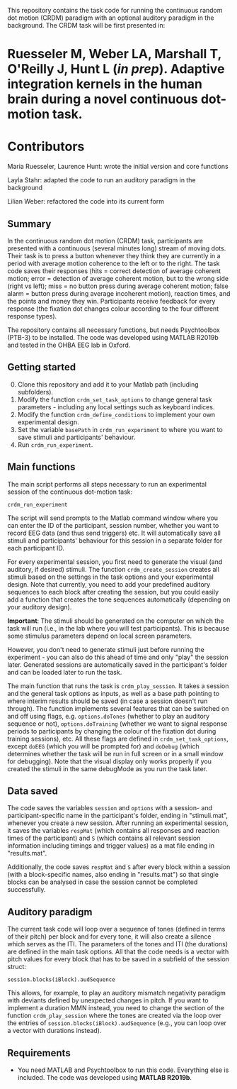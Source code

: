 This repository contains the task code for running the continuous random dot motion (CRDM) 
paradigm with an optional auditory paradigm in the background. The CRDM task will be first 
presented in:

Ruesseler M, Weber LA, Marshall T, O'Reilly J, Hunt L (_in prep_). Adaptive integration
kernels in the human brain during a novel continuous dot-motion task.
======================================================================================

# Contributors
Maria Ruesseler, Laurence Hunt: wrote the initial version and core functions

Layla Stahr: adapted the code to run an auditory paradigm in the background

Lilian Weber: refactored the code into its current form

## Summary
In the continuous random dot motion (CRDM) task, participants are presented with a 
continuous (several minutes long) stream of moving dots. Their task is to press a button
whenever they think they are currently in a period with average motion coherence to the
left or to the right. The task code saves their responses (hits = correct detection of
average coherent motion; error = detection of average coherent motion, but to the wrong
side (right vs left); miss = no button press during average coherent motion; false alarm
= button press during average incoherent motion), reaction times, and the points and money
they win. Participants receive feedback for every response (the fixation dot changes colour
according to the four different response types).

The repository contains all necessary functions, but needs Psychtoolbox (PTB-3) to be installed.
The code was developed using MATLAB R2019b and tested in the OHBA EEG lab in Oxford.

## Getting started
0. Clone this repository and add it to your Matlab path (including subfolders).
1. Modify the function `crdm_set_task_options` to change general task parameters - including any 
local settings such as keyboard indices.
2. Modify the function `crdm_define_conditions` to implement your own experimental design.
3. Set the variable `basePath` in `crdm_run_experiment` to where you want to save stimuli and 
participants' behaviour.
4. Run `crdm_run_experiment`.

## Main functions
The main script performs all steps necessary to run an experimental session of the continuous 
dot-motion task:
```
crdm_run_experiment
```
The script will send prompts to the Matlab command window where you can enter the ID of the 
participant, session number, whether you want to record EEG data (and thus send triggers)
etc. It will automatically save all stimuli and participants' behaviour for this session in
a separate folder for each participant ID.

For every experimental session, you first need to generate the visual (and auditory, if desired) stimuli.
The function `crdm_create_session` creates all stimuli based on the settings in the task options and your
experimental design. Note that currently, you need to add your predefined auditory sequences to each
block after creating the session, but you could easily add a function that creates the tone sequences
automatically (depending on your auditory design).

**Important**: The stimuli should be generated on the computer on which the task will run (i.e., in the
lab where you will test participants). This is because some stimulus parameters depend on local screen
parameters. 

However, you don't need to generate stimuli just before running the experiment - you can also do this 
ahead of time and only "play" the session later. Generated sessions are automatically saved in the 
participant's folder and can be loaded later to run the task.

The main function that runs the task is `crdm_play_session`. It takes a session and the general task
options as inputs, as well as a base path pointing to where interim results should be saved (in case
a session doesn't run through). The function implements several features that can be switched on and
off using flags, e.g. `options.doTones` (whether to play an auditory sequence or not), `options.doTraining`
(whether we want to signal response periods to participants by changing the colour of the fixation dot
during training sessions), etc. All these flags are defined in `crdm_set_task_options`, except
`doEEG` (which you will be prompted for) and `doDebug` (which determines whether the task will be run
in full screen or in a small window for debugging). Note that the visual display only works properly
if you created the stimuli in the same debugMode as you run the task later. 

## Data saved
The code saves the variables `session` and `options` with a session- and participant-specific name in
the participant's folder, ending in "stimuli.mat", whenever you create a new session. After running an 
experimental session, it saves the variables `respMat` (which contains all responses and reaction times
of the participant) and `S` (which contains all relevant session information including timings and 
trigger values) as a mat file ending in "results.mat". 

Additionally, the code saves `respMat` and `S` after every block within a session (with a block-specific
names, also ending in "results.mat") so that single blocks can be analysed in case the session cannot be 
completed successfully.

## Auditory paradigm
The current task code will loop over a sequence of tones (defined in terms of their pitch) per block
and for every tone, it will also create a silence which serves as the ITI. The parameters of the tones
and ITI (the durations) are defined in the main task options. All that the code needs is a vector with
pitch values for every block that has to be saved in a subfield of the session struct:
```
session.blocks(iBlock).audSequence
```
This allows, for example, to play an auditory mismatch negativity paradigm with deviants defined by 
unexpected changes in pitch. If you want to implement a duration MMN instead, you need to change the
section of the function `crdm_play_session` where the tones are created via the loop over the entries
of `session.blocks(iBlock).audSequence` (e.g., you can loop over a vector with durations instead).

## Requirements
- You need MATLAB and Psychtoolbox to run this code. Everything else is included. The code was developed using **MATLAB R2019b**.



